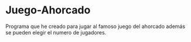 # Juego-Ahorcado
Programa que he creado para jugar al famoso juego del ahorcado además se pueden elegir el numero de jugadores.
